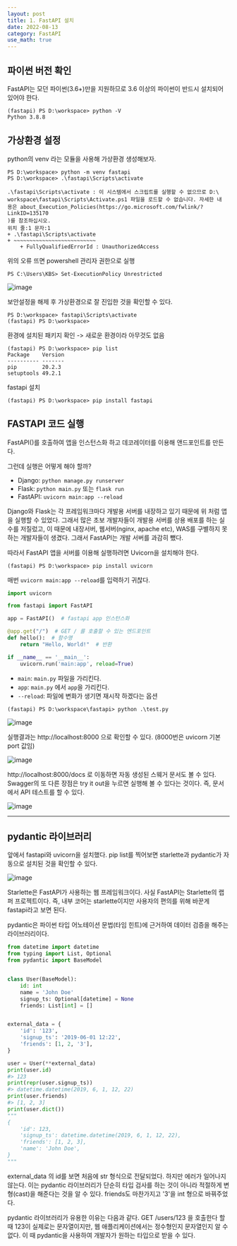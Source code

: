 ```yaml
---
layout: post
title: 1. FastAPI 설치
date: 2022-08-13
category: FastAPI
use_math: true
---
```


## 파이썬 버전 확인

FastAPI는 모던 파이썬(3.6+)만을 지원하므로 3.6 이상의 파이썬이 반드시 설치되어 있어야 한다. 

```
(fastapi) PS D:\workspace> python -V
Python 3.8.8
```


## 가상환경 설정

python의 venv 라는 모듈을 사용해 가상환경 생성해보자. 

```
PS D:\workspace> python -m venv fastapi 
PS D:\workspace> .\fastapi\Scripts\activate

.\fastapi\Scripts\activate : 이 시스템에서 스크립트를 실행할 수 없으므로 D:\ 
workspace\fastapi\Scripts\Activate.ps1 파일을 로드할 수 없습니다. 자세한 내  
용은 about_Execution_Policies(https://go.microsoft.com/fwlink/?LinkID=135170 
)를 참조하십시오.
위치 줄:1 문자:1
+ .\fastapi\Scripts\activate
+ ~~~~~~~~~~~~~~~~~~~~~~~~~~
    + FullyQualifiedErrorId : UnauthorizedAccess
```

위의 오류 뜨면 powershell 관리자 권한으로 실행 

```
PS C:\Users\KBS> Set-ExecutionPolicy Unrestricted
```

![image](https://user-images.githubusercontent.com/61526722/184470721-627d726a-4f56-4aca-989f-df96c19d1354.png)

보안설정을 해제 후 가상환경으로 잘 진입한 것을 확인할 수 있다. 

```
PS D:\workspace> fastapi\Scripts\activate
(fastapi) PS D:\workspace>
```

환경에 설치된 패키지 확인 -> 새로운 환경이라 아무것도 없음 

```
(fastapi) PS D:\workspace> pip list
Package    Version
---------- -------
pip        20.2.3
setuptools 49.2.1
```

fastapi 설치
```
(fastapi) PS D:\workspace> pip install fastapi
```

## FASTAPI 코드 실행

FastAPI()를 호출하여 앱을 인스턴스화 하고 데코레이터를 이용해 앤드포인트를 만든다.

그런데 실행은 어떻게 해야 할까?

- Django: `python manage.py runserver`
- Flask: `python main.py` 또는 `flask run`
- FastAPI: `uvicorn main:app --reload`

Django와 Flask는 각 프레임워크마다 개발용 서버를 내장하고 있기 때문에 위 처럼 앱을 실행할 수 있었다. 그래서 많은 초보 개발자들이 개발용 서버를 상용 배포를 하는 실수를 저질렀고, 이 때문에 내장서버, 웹서버(nginx, apache etc), WAS를 구별하지 못하는 개발자들이 생겼다. 그래서 FastAPI는 개발 서버를 과감히 뺐다. 

따라서 FastAPI 앱을 서버를 이용해 실행하려면 Uvicorn을 설치해야 한다.

```
(fastapi) PS D:\workspace> pip install uvicorn
```

매번 `uvicorn main:app --reload`를 입력하기 귀찮다. 

```python
import uvicorn

from fastapi import FastAPI

app = FastAPI()  # fastapi app 인스턴스화 

@app.get("/")  # GET / 를 호출할 수 있는 엔드포인트
def hello():  # 함수명
    return "Hello, World!"  # 반환

if __name__ == '__main__':
    uvicorn.run('main:app', reload=True)
```

- `main`: `main.py` 파일을 가리킨다.
- `app`: `main.py` 에서 `app`을 가리킨다.
- `--reload`: 파일에 변화가 생기면 재시작 하겠다는 옵션

```
(fastapi) PS D:\workspace\fastapi> python .\test.py
```

![image](https://user-images.githubusercontent.com/61526722/184473928-74e48693-b321-4a6a-b69f-345386bdb3cc.png)


실행결과는 http://localhost:8000 으로 확인할 수 있다. (8000번은 uvicorn 기본 port 값임) 


![image](https://user-images.githubusercontent.com/61526722/184473858-271ebc44-4424-4ef0-9944-39bd3f299010.png)

http://localhost:8000/docs 로 이동하면 자동 생성된 스웨거 문서도 볼 수 있다. Swagger의 또 다른 장점은 try it out을 누르면 실행해 볼 수 있다는 것이다. 즉, 문서에서 API 테스트를 할 수 있다. 

![image](https://user-images.githubusercontent.com/61526722/184473875-c31fcd60-2b8b-4a70-9e08-b8da55efb7a8.png)

---

## pydantic 라이브러리

앞에서 fastapi와 uvicorn을 설치했다. pip list를 찍어보면 starlette과 pydantic가 자동으로 설치된 것을 확인할 수 있다. 

![image](https://user-images.githubusercontent.com/61526722/184474102-7be541ae-b644-4822-bbf1-b4a36fc7d1eb.png)

Starlette은 FastAPI가 사용하는 웹 프레임워크이다. 사실 FastAPI는 Starlette의 랩퍼 프로젝트이다. 즉, 내부 코어는 starlette이지만 사용자의 편의를 위해 바꾼게 fastapi라고 보면 된다. 

pydantic은 파이썬 타입 어노테이션 문법(타임 힌트)에 근거하여 데이터 검증을 해주는 라이브러리이다. 

```python
from datetime import datetime
from typing import List, Optional
from pydantic import BaseModel


class User(BaseModel):
    id: int
    name = 'John Doe'
    signup_ts: Optional[datetime] = None
    friends: List[int] = []


external_data = {
    'id': '123',
    'signup_ts': '2019-06-01 12:22',
    'friends': [1, 2, '3'],
}

user = User(**external_data)
print(user.id)
#> 123
print(repr(user.signup_ts))
#> datetime.datetime(2019, 6, 1, 12, 22)
print(user.friends)
#> [1, 2, 3]
print(user.dict())
"""
{
    'id': 123,
    'signup_ts': datetime.datetime(2019, 6, 1, 12, 22),
    'friends': [1, 2, 3],
    'name': 'John Doe',
}
"""
```

external_data 의 id를 보면 처음에 str 형식으로 전달되었다. 하지만 에러가 일어나지 않는다. 이는 pydantic 라이브러리가 단순히 타입 검사를 하는 것이 아니라 적절하게 변형(cast)을 해준다는 것을 알 수 있다. friends도 마찬가지고 '3'을 int 형으로 바꿔주었다. 

pydantic 라이브러리가 유용한 이유는 다음과 같다. GET /users/123 을 호출한다 할 때 123이 실제로는 문자열이지만, 웹 애플리케이션에서는 정수형인지 문자열인지 알 수 없다. 이 때 pydantic을 사용하여 개발자가 원하는 타입으로 받을 수 있다.
